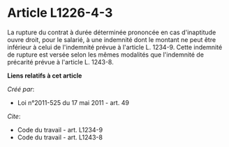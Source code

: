 # Article L1226-4-3

La rupture du contrat à durée déterminée prononcée en cas d'inaptitude ouvre droit, pour le salarié, à une indemnité dont le
montant ne peut être inférieur à celui de l'indemnité prévue à l'article L. 1234-9. Cette indemnité de rupture est versée
selon les mêmes modalités que l'indemnité de précarité prévue à l'article L. 1243-8.

**Liens relatifs à cet article**

_Créé par_:

  - Loi n°2011-525 du 17 mai 2011 - art. 49

_Cite_:

  - Code du travail - art. L1234-9
  - Code du travail - art. L1243-8
